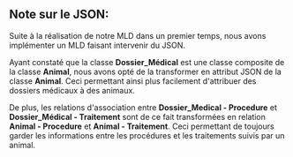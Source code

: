 ﻿
## Note sur le JSON:

Suite à la réalisation de notre MLD dans un premier temps, nous avons implémenter un MLD faisant intervenir du JSON.

Ayant constaté que la classe **Dossier_Médical** est une classe composite de la classe **Animal**, nous avons opté de la transformer en attribut JSON de la classe **Animal**. Ceci permettant ainsi plus facilement d'attribuer des dossiers médicaux à des animaux.

De plus, les relations d'association entre **Dossier_Medical - Procedure** et **Dossier_Médical - Traitement** sont de ce fait transformées en relation **Animal - Procedure** et **Animal - Traitement**. Ceci permettant de toujours garder les informations entre les procédures et les traitements suivis par un animal.
